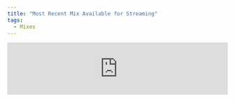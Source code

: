 ```yaml
---
title: "Most Recent Mix Available for Streaming"
tags: 
  - Mixes
---
```


<iframe width="100%" height="120" src="https://www.mixcloud.com/widget/iframe/?hide_cover=1&light=1&feed=%2Fbassreflections%2F" frameborder="0"></iframe>
